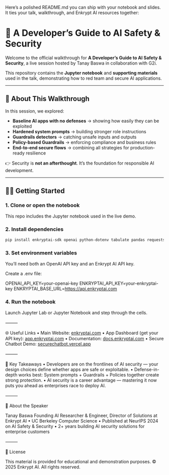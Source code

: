 Here’s a polished README.md you can ship with your notebook and slides. It ties your talk, walkthrough, and Enkrypt AI resources together:

# 🚀 A Developer’s Guide to AI Safety & Security

Welcome to the official walkthrough for **A Developer’s Guide to AI Safety & Security**, a live session hosted by Tanay Baswa in collaboration with G2i.  

This repository contains the **Jupyter notebook** and **supporting materials** used in the talk, demonstrating how to red team and secure AI applications.

---

## 🎯 About This Walkthrough
In this session, we explored:
- **Baseline AI apps with no defenses** → showing how easily they can be exploited
- **Hardened system prompts** → building stronger role instructions
- **Guardrails detectors** → catching unsafe inputs and outputs
- **Policy-based Guardrails** → enforcing compliance and business rules
- **End-to-end secure flows** → combining all strategies for production-ready resilience

👉 Security is **not an afterthought**. It’s the foundation for responsible AI development.

---

## 🧑‍💻 Getting Started

### 1. Clone or open the notebook
This repo includes the Jupyter notebook used in the live demo.  

### 2. Install dependencies
```bash
pip install enkryptai-sdk openai python-dotenv tabulate pandas requests
```

### 3. Set environment variables

You’ll need both an OpenAI API key and an Enkrypt AI API key.

Create a .env file:

OPENAI_API_KEY=your-openai-key
ENKRYPTAI_API_KEY=your-enkryptai-key
ENKRYPTAI_BASE_URL=https://api.enkryptai.com

### 4. Run the notebook

Launch Jupyter Lab or Jupyter Notebook and step through the cells.

⸻

🌐 Useful Links
	•	Main Website: [enkryptai.com](https://enkryptai.com)
	•	App Dashboard (get your API key): [app.enkryptai.com](https://app.enkryptai.com)
	•	Documentation: [docs.enkryptai.com](https://docs.enkryptai.com)
	•	Secure Chatbot Demo: [securechatbot.vercel.app](https://securechatbot.vercel.app)

⸻

📌 Key Takeaways
	•	Developers are on the frontlines of AI security — your design choices define whether apps are safe or exploitable.
	•	Defense-in-depth works best: System prompts + Guardrails + Policies together create strong protection.
	•	AI security is a career advantage — mastering it now puts you ahead as enterprises race to deploy AI.

⸻

👤 About the Speaker

Tanay Baswa
Founding AI Researcher & Engineer, Director of Solutions at Enkrypt AI
	•	UC Berkeley Computer Science
	•	Published at NeurIPS 2024 on AI Safety & Security
	•	2+ years building AI security solutions for enterprise customers

⸻

📄 License

This material is provided for educational and demonstration purposes.
© 2025 Enkrypt AI. All rights reserved.